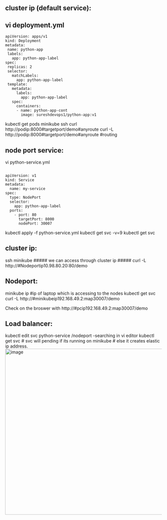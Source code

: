  cluster ip (default service):  
 -----------------
 vi deployment.yml
 -----------
 ```
apiVersion: apps/v1
kind: Deployment
metadata:
  name: python-app
  labels:
    app: python-app-label
spec:
  replicas: 2
  selector:
    matchLabels:
      app: python-app-label
  template:
    metadata:
      labels:
        app: python-app-label
    spec:
      containers:
      - name: python-app-cont
        image: sureshdevops1/python-app:v1
```
kubectl get pods 
minikube ssh
curl http://podip:8000#targetport/demo#anyroute
curl -L http://podip:8000#targetport/demo#anyroute #routing

node port service:
------------------
vi python-service.yml
```

apiVersion: v1
kind: Service
metadata:
  name: my-service
spec:
  type: NodePort
  selector:
    app: python-app-label
  ports:
    - port: 80
      targetPort: 8000
      nodePort: 30007
```


kubectl apply -f python-service.yml 
kubectl get svc -v=9
kubectl get svc

cluster ip:  
--------
ssh minikube ##### we can access through cluster ip #####
curl -L http://#Nodeportip10.98.80.20:80/demo  

Nodeport:
----------
minikube ip #ip of laptop which is accessing to the nodes
kubectl get svc
curl -L http://#minikubeip192.168.49.2:map30007/demo 

Check on the broswer with http://#pcip192.168.49.2:map30007/demo 

Load balancer:
-------------
kubectl edit svc python-service
/nodeport -searching in vi editor
kubectl get svc # svc will pending if its running on minikube # else it creates elastic ip address.
<img width="534" alt="image" src="https://github.com/devopsmails/devops/assets/119680288/9caf44b9-fbc4-43eb-a657-5079d2962975">  
